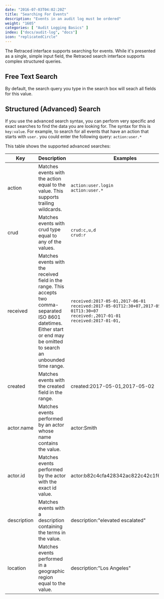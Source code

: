 ```yaml
---
date: "2016-07-03T04:02:20Z"
title: "Searching For Events"
description: "Events in an audit log must be ordered"
weight: "1605"
categories: [ "Audit Logging Basics" ]
index: ["docs/audit-log", "docs"]
icon: "replicatedCircle"
---
```


The Retraced interface supports searching for events. While it's presented as a single, simple input field, the Retraced search interface supports complex structured queries.

## Free Text Search
By default, the search query you type in the search box will seach all fields for this value.

## Structured (Advanced) Search
If you use the advanced search syntax, you can perform very specific and exact searches to find the data you are looking for. The syntax for this is `key:value`. For example, to search for all events that have an action that starts with `user.` you could enter the following query: `action:user.*`

This table shows the supported advanced searches:

| Key | Description | Examples |
|---|---|---|
| action | Matches events with the action equal to the value. This supports trailing wildcards. | `action:user.login`<br>`action:user.*` |
| crud | Matches events with crud type equal to any of the values. | `crud:c,u,d`<br>`crud:r` |
| received | Matches events with the received field in the range. This accepts two comma-separated ISO 8601 datetimes. Either start or end may be omitted to search an unbounded time range.| `received:2017-05-01,2017-06-01`<br>`received:2017-05-01T12:30+07,2017-05-01T13:30+07`<br>`received:,2017-01-01`<br>`received:2017-01-01,` |
| created | Matches events with the created field in the range. | created:2017-05-01,2017-05-02 |
| actor.name | Matches events performed by an actor whose name contains the value. | actor:Smith |
| actor.id | Matches events performed by the actor with the exact id value. | actor:b82c4cfa428342ac822c42c1f6b89200 |
| description | Matches events with a description containing the terms in the value. | description:"elevated escalated" |
| location | Matches events performed in a geographic region equal to the value. | description:"Los Angeles" |
